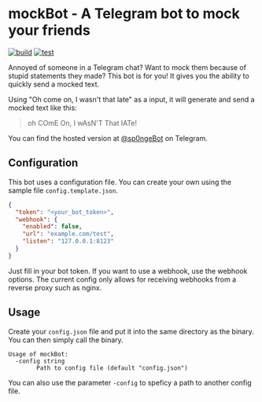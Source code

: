 # mockBot - A Telegram bot to mock your friends
[![build](https://github.com/d-Rickyy-b/mockBot/actions/workflows/release_build.yml/badge.svg)](https://github.com/d-Rickyy-b/mockBot/actions/workflows/release_build.yml)
[![test](https://github.com/d-Rickyy-b/mockBot/actions/workflows/test_push_pr.yml/badge.svg)](https://github.com/d-Rickyy-b/mockBot/actions/workflows/test_push_pr.yml)

Annoyed of someone in a Telegram chat? Want to mock them because of stupid statements they made?
This bot is for you! It gives you the ability to quickly send a mocked text.

Using "Oh come on, I wasn't that late" as a input, it will generate and send a mocked text like this: 
> oh COmE On, I wAsN'T That lATe!

You can find the hosted version at [@sp0ngeBot](https://t.me/sp0ngeBot) on Telegram.

## Configuration
This bot uses a configuration file. You can create your own using the sample file `config.template.json`.

```json
{
  "token": "<your_bot_token>",
  "webhook": {
    "enabled": false,
    "url": "example.com/test",
    "listen": "127.0.0.1:8123"
  }
}
```
Just fill in your bot token. If you want to use a webhook, use the webhook options.
The current config only allows for receiving webhooks from a reverse proxy such as nginx.

## Usage
Create your `config.json` file and put it into the same directory as the binary. 
You can then simply call the binary.

```
Usage of mockBot:
  -config string
        Path to config file (default "config.json")
```

You can also use the parameter `-config` to speficy a path to another config file.
